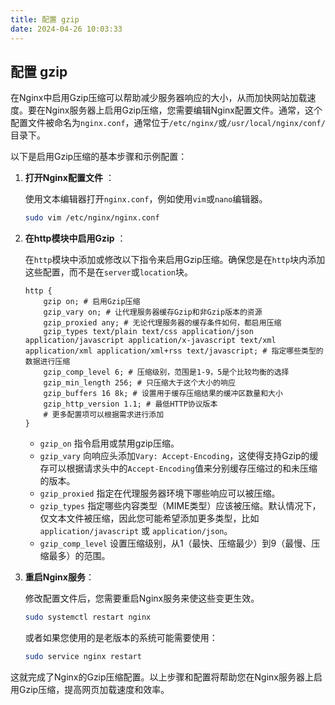 ```yaml
---
title: 配置 gzip
date: 2024-04-26 10:03:33
---
```


## 配置 gzip

在Nginx中启用Gzip压缩可以帮助减少服务器响应的大小，从而加快网站加载速度。要在Nginx服务器上启用Gzip压缩，您需要编辑Nginx配置文件。通常，这个配置文件被命名为`nginx.conf`，通常位于`/etc/nginx/`或`/usr/local/nginx/conf/`目录下。

以下是启用Gzip压缩的基本步骤和示例配置：

1. **打开Nginx配置文件** ：

   使用文本编辑器打开`nginx.conf`，例如使用`vim`或`nano`编辑器。
   ```bash
   sudo vim /etc/nginx/nginx.conf
   ```

2. **在http模块中启用Gzip** ：

   在`http`模块中添加或修改以下指令来启用Gzip压缩。确保您是在`http`块内添加这些配置，而不是在`server`或`location`块。
   ```nginx
   http {
       gzip on; # 启用Gzip压缩
       gzip_vary on; # 让代理服务器缓存Gzip和非Gzip版本的资源
       gzip_proxied any; # 无论代理服务器的缓存条件如何，都启用压缩
       gzip_types text/plain text/css application/json application/javascript application/x-javascript text/xml application/xml application/xml+rss text/javascript; # 指定哪些类型的数据进行压缩
       gzip_comp_level 6; # 压缩级别，范围是1-9，5是个比较均衡的选择
       gzip_min_length 256; # 只压缩大于这个大小的响应
       gzip_buffers 16 8k; # 设置用于缓存压缩结果的缓冲区数量和大小
       gzip_http_version 1.1; # 最低HTTP协议版本
       # 更多配置项可以根据需求进行添加
   }
   ```

    - `gzip_on` 指令启用或禁用gzip压缩。
    - `gzip_vary` 向响应头添加`Vary: Accept-Encoding`，这使得支持Gzip的缓存可以根据请求头中的`Accept-Encoding`值来分别缓存压缩过的和未压缩的版本。
    - `gzip_proxied` 指定在代理服务器环境下哪些响应可以被压缩。
    - `gzip_types` 指定哪些内容类型（MIME类型）应该被压缩。默认情况下，仅文本文件被压缩，因此您可能希望添加更多类型，比如`application/javascript` 或 `application/json`。
    - `gzip_comp_level` 设置压缩级别，从1（最快、压缩最少）到9（最慢、压缩最多）的范围。

3. **重启Nginx服务**：

   修改配置文件后，您需要重启Nginx服务来使这些变更生效。
   ```bash
   sudo systemctl restart nginx
   ```
   或者如果您使用的是老版本的系统可能需要使用：
   ```bash
   sudo service nginx restart
   ```

这就完成了Nginx的Gzip压缩配置。以上步骤和配置将帮助您在Nginx服务器上启用Gzip压缩，提高网页加载速度和效率。